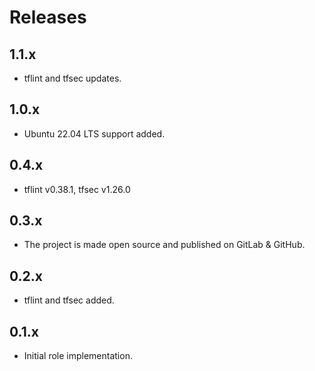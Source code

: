 # Releases

## 1.1.x

- tflint and tfsec updates.

## 1.0.x

- Ubuntu 22.04 LTS support added.

## 0.4.x

- tflint v0.38.1, tfsec v1.26.0

## 0.3.x

- The project is made open source and published on GitLab & GitHub.

## 0.2.x

- tflint and tfsec added.

## 0.1.x

- Initial role implementation.
